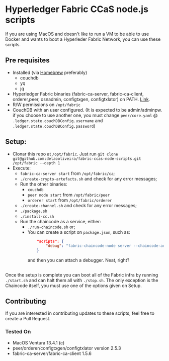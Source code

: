 # Hyperledger Fabric CCaS node.js scripts
If you are using MacOS and doesn't like to run a VM to be able to use Docker and wants to boot a Hyperleder Fabric Network, you can use these scripts.

## Pre requisites
- Installed (via [Homebrew](https://brew.sh/index_pt-br) preferably)
    - couchdb
    - yq
    - jq
- Hyperledger Fabric binaries (fabric-ca-server, fabric-ca-client, orderer,peer, osnadmin, configtxgen, configtxlator) on PATH. [Link](https://hyperledger-fabric.readthedocs.io/en/latest/install.html).
- R/W permissions on `/opt/fabric`
- CouchDB with an user configured. (It is expected to be admin/adminpw. if you choose to use another one, you must change `peer/core.yaml` @ `.ledger.state.couchDBConfig.username` and `.ledger.state.couchDBConfig.password`)

## Setup:
- Clonar this repo at `/opt/fabric`. Just run `git clone git@github.com:delaooliveira/fabric-ccas-node-scripts.git /opt/fabric --depth 1`
- Execute:
    - `fabric-ca-server start` from `/opt/fabric/ca`;
    - `./create-crypto-artefacts.sh` and check for any error messages;
    - Run the other binaries:
        - `couchdb`
        - `peer node start` from `/opt/fabric/peer`
        - `orderer start` from `/opt/fabric/orderer`
    - `./create-channel.sh` and check for any error messages;
    - `./package.sh`
    - `./install-cc.sh`
    - Run the chaincode as a service, either:
        - `./run-chaincode.sh` or;
        - You can create a script on `package.json`, such as:
            ```json
                "scripts": {
                    "debug": "fabric-chaincode-node server --chaincode-address=localhost:7100 --chaincode-id=$(cat /opt/fabric/pkgid) --chaincode-tls-cert-file=/opt/fabric/ca/peer/tls/signcerts/cert.pem --chaincode-tls-key-file=/opt/fabric/ca/peer/tls/keystore/server.key"
                }
            ```
            and then you can attach a debugger. Neat, right?

## 
Once the setup is complete you can boot all of the Fabric infra by running `./start.sh` and can halt them all with `./stop.sh`. The only exception is the Chaincode itself, you must use one of the options given on Setup.


## Contributing
If you are interested in contributing updates to these scripts, feel free to create a Pull Request.

### Tested On
- MacOS Ventura 13.4.1 (c)
- peer/orderer/configtxgen/configtxlator version 2.5.3
- fabric-ca-server/fabric-ca-client 1.5.6